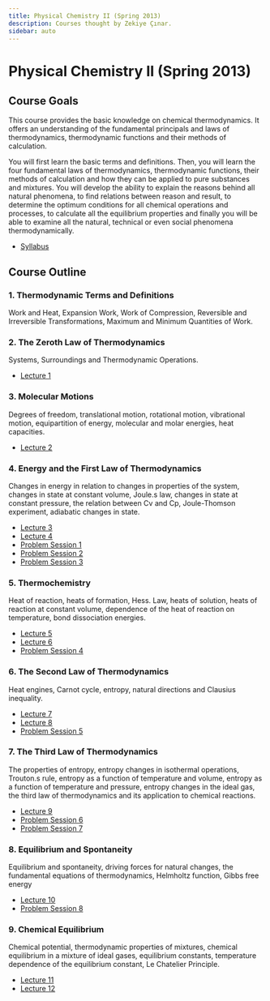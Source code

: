 ```yaml
---
title: Physical Chemistry II (Spring 2013)
description: Courses thought by Zekiye Çınar.
sidebar: auto
---
```


# Physical Chemistry II (Spring 2013)

## Course Goals

This course provides the basic knowledge on chemical thermodynamics. It offers an understanding of the fundamental principals and laws of thermodynamics, thermodynamic functions and their methods of calculation.

You will first learn the basic terms and definitions. Then, you will learn the four fundamental laws of thermodynamics, thermodynamic functions, their methods of calculation and how they can be applied to pure substances and mixtures. You will develop the ability to explain the reasons behind all natural phenomena, to find relations between reason and result, to determine the optimum conditions for all chemical operations and processes, to calculate all the equilibrium properties and finally you will be able to examine all the natural, technical or even social phenomena thermodynamically.

- [Syllabus](../../files/spring-2013-physical-chemistry-ii-syllabus.pdf)

## Course Outline

### 1. Thermodynamic Terms and Definitions

Work and Heat, Expansion Work, Work of Compression, Reversible and Irreversible Transformations, Maximum and Minimum Quantities of Work.

### 2. The Zeroth Law of Thermodynamics

Systems, Surroundings and Thermodynamic Operations.

- [Lecture 1](../../files/spring-2013-physical-chemistry-ii-lecture-1.pdf)

### 3. Molecular Motions

Degrees of freedom, translational motion, rotational motion, vibrational motion, equipartition of energy, molecular and molar energies, heat capacities.

- [Lecture 2](../../files/spring-2013-physical-chemistry-ii-lecture-2.pdf)

### 4. Energy and the First Law of Thermodynamics

Changes in energy in relation to changes in properties of the system, changes in state at constant volume, Joule.s law, changes in state at constant pressure, the relation between Cv and Cp, Joule-Thomson experiment, adiabatic changes in state.

- [Lecture 3](../../files/spring-2013-physical-chemistry-ii-lecture-3.pdf)
- [Lecture 4](../../files/spring-2013-physical-chemistry-ii-lecture-4.pdf)
- [Problem Session 1](../../files/spring-2013-physical-chemistry-ii-problem-session-1.pdf)
- [Problem Session 2](../../files/spring-2013-physical-chemistry-ii-problem-session-2.pdf)
- [Problem Session 3](../../files/spring-2013-physical-chemistry-ii-problem-session-3.pdf)

### 5. Thermochemistry

Heat of reaction, heats of formation, Hess. Law, heats of solution, heats of reaction at constant volume, dependence of the heat of reaction on temperature, bond dissociation energies.

- [Lecture 5](../../files/spring-2013-physical-chemistry-ii-lecture-5.pdf)
- [Lecture 6](../../files/spring-2013-physical-chemistry-ii-lecture-6.pdf)
- [Problem Session 4](../../files/spring-2013-physical-chemistry-ii-problem-session-4.pdf)

### 6. The Second Law of Thermodynamics

Heat engines, Carnot cycle, entropy, natural directions and Clausius inequality.

- [Lecture 7](../../files/spring-2013-physical-chemistry-ii-lecture-7.pdf)
- [Lecture 8](../../files/spring-2013-physical-chemistry-ii-lecture-8.pdf)
- [Problem Session 5](../../files/spring-2013-physical-chemistry-ii-problem-session-5.pdf)

### 7. The Third Law of Thermodynamics

The properties of entropy, entropy changes in isothermal operations, Trouton.s rule, entropy as a function of temperature and volume, entropy as a function of temperature and pressure, entropy changes in the ideal gas, the third law of thermodynamics and its application to chemical reactions.

- [Lecture 9](../../files/spring-2013-physical-chemistry-ii-lecture-9.pdf)
- [Problem Session 6](../../files/spring-2013-physical-chemistry-ii-problem-session-6.pdf)
- [Problem Session 7](../../files/spring-2013-physical-chemistry-ii-problem-session-7.pdf)

### 8. Equilibrium and Spontaneity

Equilibrium and spontaneity, driving forces for natural changes, the fundamental equations of thermodynamics, Helmholtz function, Gibbs free energy

- [Lecture 10](../../files/spring-2013-physical-chemistry-ii-lecture-10.pdf)
- [Problem Session 8](../../files/spring-2013-physical-chemistry-ii-problem-session-8.pdf)

### 9. Chemical Equilibrium

Chemical potential, thermodynamic properties of mixtures, chemical equilibrium in a mixture of ideal gases, equilibrium constants, temperature dependence of the equilibrium constant, Le Chatelier Principle.

- [Lecture 11](../../files/spring-2013-physical-chemistry-ii-lecture-11.pdf)
- [Lecture 12](../../files/spring-2013-physical-chemistry-ii-lecture-12.pdf)

